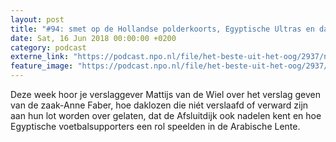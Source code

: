 ```yaml
---
layout: post
title: "#94: smet op de Hollandse polderkoorts, Egyptische Ultras en daklozen aan het lot over gelaten"
date: Sat, 16 Jun 2018 00:00:00 +0200
category: podcast
externe_link: "https://podcast.npo.nl/file/het-beste-uit-het-oog/2937/nporadio1_het-beste-uit-het-oog_20180616_94-smet-op-de-hollandse-polderkoorts-egyptische-ultras-en-daklozen-aan-het-lot-over-gelaten.mp3"
feature_image: "https://podcast.npo.nl/file/het-beste-uit-het-oog/2937/nporadio1_het-beste-uit-het-oog_20180616_94-smet-op-de-hollandse-polderkoorts-egyptische-ultras-en-daklozen-aan-het-lot-over-gelaten.mp3"
---
```


Deze week hoor je verslaggever Mattijs van de Wiel over het verslag geven van de zaak-Anne Faber, hoe daklozen die niét verslaafd of verward zijn aan hun lot worden over gelaten, dat de Afsluitdijk ook nadelen kent en hoe Egyptische voetbalsupporters een rol speelden in de Arabische Lente.
